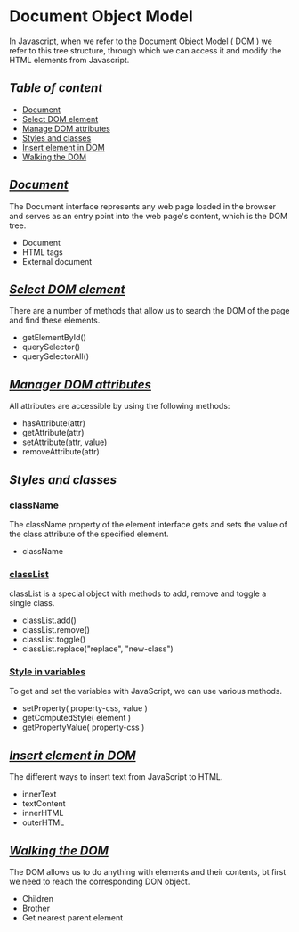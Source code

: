 # Document Object Model

In Javascript, when we refer to the Document Object Model ( DOM ) we refer to this tree structure, through which we can access it and modify the HTML elements from Javascript.

## _Table of content_

- [Document](#document)
- [Select DOM element](#select-dom-element)
- [Manage DOM attributes](#manager-dom-attributes)
- [Styles and classes](#styles-and-classes)
- [Insert element in DOM](#insert-element-in-dom)
- [Walking the DOM](#walking-the-dom)

## _[Document](/dom/code/document.js)_

The Document interface represents any web page loaded in the browser and serves as an entry point into the web page's content, which is the DOM tree.

- Document
- HTML tags
- External document

## _[Select DOM element](/dom/code/select-dom-element.js)_

There are a number of methods that allow us to search the DOM of the page and find these elements.

- getElementById()
- querySelector()
- querySelectorAll()

## _[Manager DOM attributes](/dom/code/manage-dom-attribute.js)_

All attributes are accessible by using the following methods:

- hasAttribute(attr)
- getAttribute(attr)
- setAttribute(attr, value)
- removeAttribute(attr)

## _Styles and classes_

### className

The className property of the element interface gets and sets the value of the class attribute of the specified element.

- className

### [classList](/dom/code/styles-and-classes/class-list.js)

classList is a special object with methods to add, remove and toggle a single class.

- classList.add()
- classList.remove()
- classList.toggle()
- classList.replace("replace", "new-class")

### [Style in variables](/dom/code/styles-and-classes/style-in-variables.js)

To get and set the variables with JavaScript, we can use various methods.

- setProperty( property-css, value )
- getComputedStyle( element )
- getPropertyValue( property-css )

## _[Insert element in DOM](/dom/code/insert-element-in-dom.js)_

The different ways to insert text from JavaScript to HTML.

- innerText
- textContent
- innerHTML
- outerHTML

## _[Walking the DOM](/dom/code/walking-the-dom.js)_

The DOM allows us to do anything with elements and their contents, bt first we need to reach the corresponding DON object.

- Children
- Brother
- Get nearest parent element
